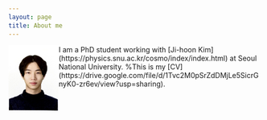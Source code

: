 ```yaml
---
layout: page
title: About me
---
```


<img src="./minyong.jpg" height="133px" width="100px" align="left">
I am a PhD student working with [Ji-hoon Kim](https://physics.snu.ac.kr/cosmo/index/index.html) at Seoul National University.  
%This is my [CV](https://drive.google.com/file/d/1Tvc2M0pSrZdDMjLe5SicrGnyK0-zr6ev/view?usp=sharing).

